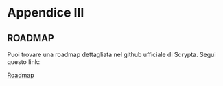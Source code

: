 # Appendice III

## ROADMAP

Puoi trovare una roadmap dettagliata nel github ufficiale di Scrypta. 
Segui questo link:

[Roadmap](https://github.com/scryptachain/roadmap/projects/1)